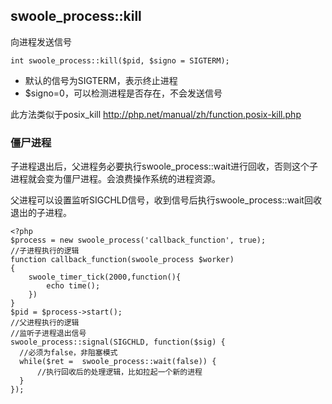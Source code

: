 ## swoole_process::kill 
向进程发送信号

~~~
int swoole_process::kill($pid, $signo = SIGTERM);
~~~
* 默认的信号为SIGTERM，表示终止进程
* $signo=0，可以检测进程是否存在，不会发送信号

此方法类似于posix_kill <http://php.net/manual/zh/function.posix-kill.php>

### 僵尸进程

子进程退出后，父进程务必要执行swoole_process::wait进行回收，否则这个子进程就会变为僵尸进程。会浪费操作系统的进程资源。

父进程可以设置监听SIGCHLD信号，收到信号后执行swoole_process::wait回收退出的子进程。

~~~
<?php
$process = new swoole_process('callback_function', true);
//子进程执行的逻辑
function callback_function(swoole_process $worker)
{
    swoole_timer_tick(2000,function(){
        echo time();
    })
}
$pid = $process->start();
//父进程执行的逻辑
//监听子进程退出信号
swoole_process::signal(SIGCHLD, function($sig) {
  //必须为false，非阻塞模式
  while($ret =  swoole_process::wait(false)) {
      //执行回收后的处理逻辑，比如拉起一个新的进程
  }
});
~~~